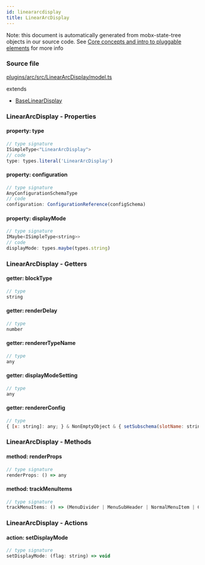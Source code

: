 ```yaml
---
id: lineararcdisplay
title: LinearArcDisplay
---
```


Note: this document is automatically generated from mobx-state-tree objects in
our source code. See
[Core concepts and intro to pluggable elements](/docs/developer_guide/) for more
info

### Source file

[plugins/arc/src/LinearArcDisplay/model.ts](https://github.com/GMOD/jbrowse-components/blob/main/plugins/arc/src/LinearArcDisplay/model.ts)

extends

- [BaseLinearDisplay](../baselineardisplay)

### LinearArcDisplay - Properties

#### property: type

```js
// type signature
ISimpleType<"LinearArcDisplay">
// code
type: types.literal('LinearArcDisplay')
```

#### property: configuration

```js
// type signature
AnyConfigurationSchemaType
// code
configuration: ConfigurationReference(configSchema)
```

#### property: displayMode

```js
// type signature
IMaybe<ISimpleType<string>>
// code
displayMode: types.maybe(types.string)
```

### LinearArcDisplay - Getters

#### getter: blockType

```js
// type
string
```

#### getter: renderDelay

```js
// type
number
```

#### getter: rendererTypeName

```js
// type
any
```

#### getter: displayModeSetting

```js
// type
any
```

#### getter: rendererConfig

```js
// type
{ [x: string]: any; } & NonEmptyObject & { setSubschema(slotName: string, data: Record<string, unknown>): Record<string, unknown> | ({ [x: string]: any; } & NonEmptyObject & ... & IStateTreeNode<...>); } & IStateTreeNode<...>
```

### LinearArcDisplay - Methods

#### method: renderProps

```js
// type signature
renderProps: () => any
```

#### method: trackMenuItems

```js
// type signature
trackMenuItems: () => (MenuDivider | MenuSubHeader | NormalMenuItem | CheckboxMenuItem | RadioMenuItem | SubMenuItem | { ...; })[]
```

### LinearArcDisplay - Actions

#### action: setDisplayMode

```js
// type signature
setDisplayMode: (flag: string) => void
```
